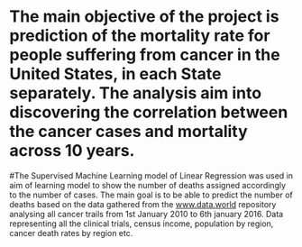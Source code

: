 # The main objective of the project is prediction of the mortality rate for people suffering from cancer in the United States, in each State separately. The analysis aim into discovering the correlation between the cancer cases and mortality across 10 years. #


#The Supervised Machine Learning model of Linear Regression was used in aim of learning model to show the number of deaths assigned accordingly to the number of cases. The main goal is to be able to predict the number of deaths based on the data gathered from the www.data.world repository analysing all cancer trails from 1st January 2010 to 6th january 2016. Data representing all the clinical trials, census income, population by region, cancer death rates by region etc. 
